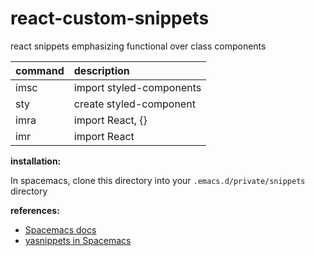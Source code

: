 # react-custom-snippets

react snippets emphasizing functional over class components

| command       | description
| :------------ | :----------
| imsc          | import styled-components
| sty           | create styled-component
| imra          | import React, {}
| imr           | import React


**installation:**

In spacemacs, clone this directory into your `.emacs.d/private/snippets` directory

**references:**

* [Spacemacs docs](https://www.spacemacs.org/doc/DOCUMENTATION.html)
* [yasnippets in Spacemacs](https://jaketrent.com/post/code-snippets-spacemacs/)
